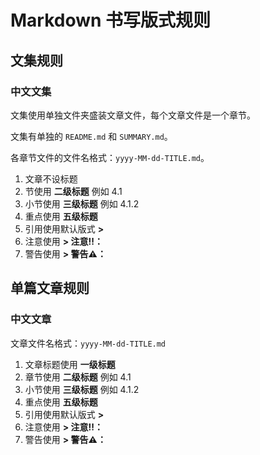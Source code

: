 # Markdown 书写版式规则



## 文集规则

### 中文文集

文集使用单独文件夹盛装文章文件，每个文章文件是一个章节。

文集有单独的 `README.md` 和 `SUMMARY.md`。

各章节文件的文件名格式：`yyyy-MM-dd-TITLE.md`。



1. 文章不设标题
2. 节使用 **二级标题** 例如 4.1
3. 小节使用 **三级标题** 例如 4.1.2
4. 重点使用 **五级标题**
5. 引用使用默认版式 **>**
6. 注意使用 **> 注意‼️：**
7. 警告使用 **> 警告⚠️：**



## 单篇文章规则

### 中文文章

文章文件名格式：`yyyy-MM-dd-TITLE.md`

1. 文章标题使用 **一级标题**
2. 章节使用 **二级标题** 例如 4.1
3. 小节使用 **三级标题**  例如 4.1.2
4. 重点使用 **五级标题** 
5. 引用使用默认版式 **>**
6. 注意使用 **> 注意‼️：**
7. 警告使用 **> 警告⚠️：**

